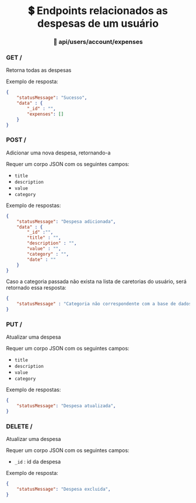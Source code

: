 <h1 align="center"> 💲 Endpoints relacionados as despesas de um usuário</h1>
<h3 align="center"> 🚩 api/users/account/expenses</h3>

### GET / 
Retorna todas as despesas

Exemplo de resposta:
```json
{
    "statusMessage": "Sucesso",
    "data" : {
        "_id" : "",
        "expenses": []
    }
}
```

### POST / 
Adicionar uma nova despesa, retornando-a 

Requer um corpo JSON com os seguintes campos:
 -   `title`
 -   `description`
 -   `value`
 -   `category`

 Exemplo de respostas:
```json
{
    "statusMessage": "Despesa adicionada",
    "data" : {
        "_id" :"",
        "title" : "",
        "description" : "",
        "value" : "",
        "category" : "",
        "date" : ""
    }
}
```
Caso a categoria passada não exista na lista de caretorias do usuário, será retornado essa resposta: 
```json
{ 
    "statusMessage" : "Categoria não correspondente com a base de dados do usuário"
}
```


### PUT / 
Atualizar uma despesa

Requer um corpo JSON com os seguintes campos:
 -   `title`
 -   `description`
 -   `value`
 -   `category`

 Exemplo de respostas:
```json
{
    "statusMessage": "Despesa atualizada",
}
```

### DELETE / 
Atualizar uma despesa

Requer um corpo JSON com os seguintes campos:
 -   `_id` : id da despesa 

 Exemplo de resposta:
```json
{
    "statusMessage": "Despesa excluida",
}
```



